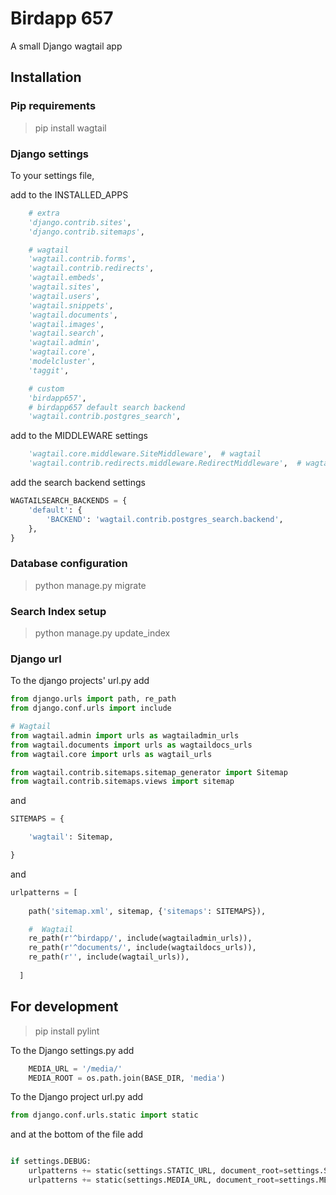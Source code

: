
# Birdapp 657 #

A small Django wagtail app

## Installation ###
  
### Pip requirements ###

> pip install wagtail

### Django settings ###

To your settings file,

add to the INSTALLED_APPS

``` Python
    # extra
    'django.contrib.sites',
    'django.contrib.sitemaps',

    # wagtail
    'wagtail.contrib.forms',
    'wagtail.contrib.redirects',
    'wagtail.embeds',
    'wagtail.sites',
    'wagtail.users',
    'wagtail.snippets',
    'wagtail.documents',
    'wagtail.images',
    'wagtail.search',
    'wagtail.admin',
    'wagtail.core',
    'modelcluster',
    'taggit',

    # custom
    'birdapp657',
    # birdapp657 default search backend
    'wagtail.contrib.postgres_search',

```

add to the  MIDDLEWARE settings

``` python
    'wagtail.core.middleware.SiteMiddleware',  # wagtail
    'wagtail.contrib.redirects.middleware.RedirectMiddleware',  # wagtail
```

add the search backend settings

``` python
WAGTAILSEARCH_BACKENDS = {
    'default': {
        'BACKEND': 'wagtail.contrib.postgres_search.backend',
    },
}
```

### Database configuration ###

> python manage.py migrate

### Search Index setup ###
> python manage.py update_index

### Django url ###

To the django projects' url.py add

``` python
from django.urls import path, re_path
from django.conf.urls import include

# Wagtail
from wagtail.admin import urls as wagtailadmin_urls
from wagtail.documents import urls as wagtaildocs_urls
from wagtail.core import urls as wagtail_urls

from wagtail.contrib.sitemaps.sitemap_generator import Sitemap
from wagtail.contrib.sitemaps.views import sitemap
```
and
``` python
SITEMAPS = {

    'wagtail': Sitemap,

}
```
and
``` python
urlpatterns = [
    
    path('sitemap.xml', sitemap, {'sitemaps': SITEMAPS}),

    #  Wagtail
    re_path(r'^birdapp/', include(wagtailadmin_urls)),
    re_path(r'^documents/', include(wagtaildocs_urls)),
    re_path(r'', include(wagtail_urls)),
    
  ]
```

## For development ##

> pip install pylint

To the Django settings.py add

``` python
    MEDIA_URL = '/media/'
    MEDIA_ROOT = os.path.join(BASE_DIR, 'media')
```

To the Django project url.py add

``` python
from django.conf.urls.static import static
```

and at the bottom of the file add

``` python

if settings.DEBUG:
    urlpatterns += static(settings.STATIC_URL, document_root=settings.STATIC_ROOT)
    urlpatterns += static(settings.MEDIA_URL, document_root=settings.MEDIA_ROOT)

```
